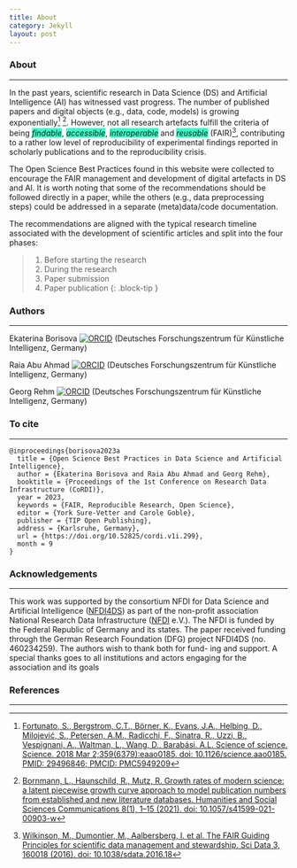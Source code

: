 ```yaml
---
title: About
category: Jekyll
layout: post
---
```


### About
--------------------------------------------------------------------------------------------
In the past years, scientific research in Data Science (DS) and Artificial Intelligence (AI) has witnessed vast progress. The number of published papers and digital objects (e.g., data, code, models) is growing exponentially[^1] [^2]. However, not all research artefacts fulfill the criteria of being <span style="background-color: #33FFC4">*findable*</span>, <span style="background-color: #33FFC4">*accessible*</span>, <span style="background-color: #33FFC4">*interoperable*</span> and <span style="background-color: #33FFC4">*reusable*</span> (FAIR)[^3], contributing to a rather low level of reproducibility of experimental findings reported in scholarly publications and to the reproducibility crisis.

[^1]: [Fortunato, S., Bergstrom, C.T., Börner, K., Evans, J.A., Helbing, D., Milojević, S., Petersen, A.M., Radicchi, F., Sinatra, R., Uzzi, B., Vespignani, A., Waltman, L., Wang, D., Barabási. A.L. Science of science. Science. 2018 Mar 2;359(6379):eaao0185. doi: 10.1126/science.aao0185. PMID: 29496846; PMCID: PMC5949209](https://doi.org/10.1126/science.aao0185)

[^2]: [Bornmann, L., Haunschild, R., Mutz, R. Growth rates of modern science: a latent piecewise growth curve approach to model publication numbers from established and new literature databases. Humanities and Social Sciences Communications 8(1), 1–15 (2021). doi: 10.1057/s41599-021-00903-w](https://doi.org/10.1057/s41599-021-00903-w)

[^3]: [Wilkinson, M., Dumontier, M., Aalbersberg, I. et al. The FAIR Guiding Principles for scientific data management and stewardship. Sci Data 3, 160018 (2016). doi: 10.1038/sdata.2016.18](https://doi.org/10.1038/sdata.2016.18)

The Open Science Best Practices found in this website were collected to encourage the FAIR management and development of digital artefacts in DS and AI. It is worth noting that some of the recommendations should be followed directly in a paper, while the others (e.g., data preprocessing steps) could be addressed in a separate (meta)data/code documentation.

The recommendations are aligned with the typical research timeline associated with the development of scientific articles and split into the four phases:
>1. Before starting the research
>2. During the research
>3. Paper submission
>4. Paper publication
{: .block-tip }


### Authors
--------------------------------------------------------------------------------------------

Ekaterina Borisova [![ORCID](https://orcid.org/sites/default/files/images/orcid_16x16.png)](https://orcid.org/0000-0002-3447-9860) (Deutsches Forschungszentrum für Künstliche Intelligenz, Germany)

Raia Abu Ahmad [![ORCID](https://orcid.org/sites/default/files/images/orcid_16x16.png)](https://orcid.org/0009-0004-8720-0116) (Deutsches Forschungszentrum für Künstliche Intelligenz, Germany)

Georg Rehm [![ORCID](https://orcid.org/sites/default/files/images/orcid_16x16.png)](https://orcid.org/0000-0002-7800-1893)  (Deutsches Forschungszentrum für Künstliche Intelligenz, Germany)



### To cite
--------------------------------------------------------------------------------------------
```
@inproceedings{borisova2023a
  title = {Open Science Best Practices in Data Science and Artificial Intelligence},
  author = {Ekaterina Borisova and Raia Abu Ahmad and Georg Rehm},
  booktitle = {Proceedings of the 1st Conference on Research Data Infrastructure (CoRDI)},	
  year = 2023,
  keywords = {FAIR, Reproducible Research, Open Science},	
  editor = {York Sure-Vetter and Carole Goble},
  publisher = {TIP Open Publishing},	
  address = {Karlsruhe, Germany},
  url = {https://doi.org/10.52825/cordi.v1i.299},
  month = 9
}
```

### Acknowledgements
--------------------------------------------------------------------------------------------

This work was supported by the consortium NFDI for Data Science and Artificial Intelligence ([NFDI4DS](https://www.nfdi4datascience.de)) as part of the non-profit association National Research Data Infrastructure ([NFDI](https://www.nfdi.de/?) e.V.). The NFDI is funded by the Federal Republic of Germany and its states. The paper received funding through the German Research Foundation (DFG) project NFDI4DS (no. 460234259). The authors wish to thank both for fund- ing and support. A special thanks goes to all institutions and actors engaging for the association and its goals

### References
--------------------------------------------------------------------------------------------